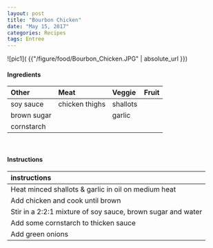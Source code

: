 ```yaml
---
layout: post
title: "Bourbon Chicken"
date: "May 15, 2017"
categories: Recipes
tags: Entree
---
```




![pic1]( {{"/figure/food/Bourbon_Chicken.JPG" | absolute_url }})




#### Ingredients

<table class = "presenttab">
 <thead>
  <tr>
   <th style="text-align:left;"> Other </th>
   <th style="text-align:left;"> Meat </th>
   <th style="text-align:left;"> Veggie </th>
   <th style="text-align:left;"> Fruit </th>
  </tr>
 </thead>
<tbody>
  <tr>
   <td style="text-align:left;"> soy sauce </td>
   <td style="text-align:left;"> chicken thighs </td>
   <td style="text-align:left;"> shallots </td>
   <td style="text-align:left;">  </td>
  </tr>
  <tr>
   <td style="text-align:left;"> brown sugar </td>
   <td style="text-align:left;">  </td>
   <td style="text-align:left;"> garlic </td>
   <td style="text-align:left;">  </td>
  </tr>
  <tr>
   <td style="text-align:left;"> cornstarch </td>
   <td style="text-align:left;">  </td>
   <td style="text-align:left;">  </td>
   <td style="text-align:left;">  </td>
  </tr>
</tbody>
</table>

<br>

#### Instructions

<table class = "presenttabnoh">
 <thead>
  <tr>
   <th style="text-align:left;"> instructions </th>
  </tr>
 </thead>
<tbody>
  <tr>
   <td style="text-align:left;"> Heat minced shallots &amp; garlic in oil on medium heat </td>
  </tr>
  <tr>
   <td style="text-align:left;"> Add chicken and cook until brown </td>
  </tr>
  <tr>
   <td style="text-align:left;"> Stir in a 2:2:1 mixture of soy sauce, brown sugar and water </td>
  </tr>
  <tr>
   <td style="text-align:left;"> Add some cornstarch to thicken sauce </td>
  </tr>
  <tr>
   <td style="text-align:left;"> Add green onions </td>
  </tr>
</tbody>
</table>

